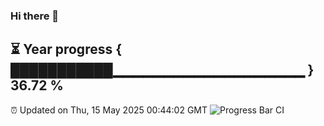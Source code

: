 ### Hi there 👋
⏳ Year progress { ███████████▁▁▁▁▁▁▁▁▁▁▁▁▁▁▁▁▁▁▁ } 36.72 %
---
⏰ Updated on Thu, 15 May 2025 00:44:02 GMT
![Progress Bar CI](https://github.com/Moyi321/Moyi321/workflows/Progress%20Bar%20CI/badge.svg)

